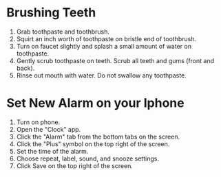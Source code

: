 # Brushing Teeth
1. Grab toothpaste and toothbrush.
2. Squirt an inch worth of toothpaste on bristle end of toothbrush.
3. Turn on faucet slightly and splash a small amount of water on toothpaste.
4. Gently scrub toothpaste on teeth. Scrub all teeth and gums (front and back).
5. Rinse out mouth with water. Do not swallow any toothpaste.

# Set New Alarm on your Iphone
1. Turn on phone.
2. Open the "Clock" app.
3. Click the "Alarm" tab from the bottom tabs on the screen.
4. Click the "Plus" symbol on the top right of the screen.
5. Set the time of the alarm.
6. Choose repeat, label, sound, and snooze settings.
7. Click Save on the top right of the screen.
